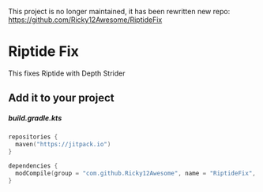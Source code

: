 This project is no longer maintained, it has been rewritten new repo: https://github.com/Ricky12Awesome/RiptideFix

# Riptide Fix
This fixes Riptide with Depth Strider

## Add it to your project
##### build.gradle.kts
```kotlin
repositories {
  maven("https://jitpack.io")
}

dependencies {
  modCompile(group = "com.github.Ricky12Awesome", name = "RiptideFix", version = "1.1.0")
}
```
